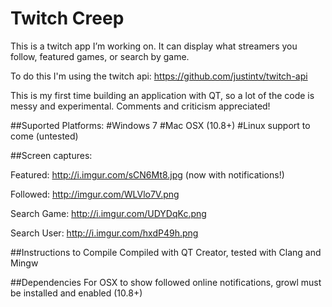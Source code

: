 # Twitch Creep
This is a twitch app I’m working on.  It can display what streamers you follow, featured games, or search by game.

To do this I'm using the twitch api: https://github.com/justintv/twitch-api

This is my first time building an application with QT, so a lot of the code is messy and experimental.  Comments and criticism appreciated!

##Suported Platforms:
#Windows 7
#Mac OSX (10.8+)
#Linux support to come (untested)

##Screen captures:

Featured: http://i.imgur.com/sCN6Mt8.jpg (now with notifications!)

Followed: http://imgur.com/WLVlo7V.png

Search Game: http://i.imgur.com/UDYDqKc.png

Search User: http://i.imgur.com/hxdP49h.png

##Instructions to Compile
Compiled with QT Creator, tested with Clang and Mingw

##Dependencies
For OSX to show followed online notifications, growl must be installed and enabled (10.8+)
